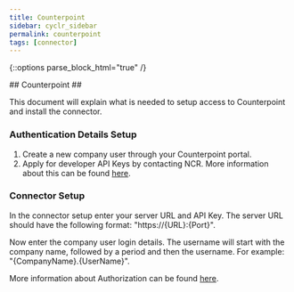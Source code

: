 ```yaml
---
title: Counterpoint
sidebar: cyclr_sidebar
permalink: counterpoint
tags: [connector]
---
```

{::options parse_block_html="true" /}
<section class="card py-5 my-5">
## Counterpoint ##

This document will explain what is needed to setup access to Counterpoint and install the connector.

### Authentication Details Setup ###
1. Create a new company user through your Counterpoint portal.
2. Apply for developer API Keys by contacting NCR. More information about this can be found [here](https://github.com/NCRCounterpointAPI/APIGuide/blob/master/InstallationAndConfiguration/Licensing.md).

### Connector Setup ###
In the connector setup enter your server URL and API Key. The server URL should have the following format: "https://{URL}:{Port}".

Now enter the company user login details. The username will start with the company name, followed by a period and then the username. For example: "{CompanyName}.{UserName}".

More information about Authorization can be found [here](https://github.com/NCRCounterpointAPI/APIGuide/blob/master/Basics/Requests.md#authorization).
</section>
